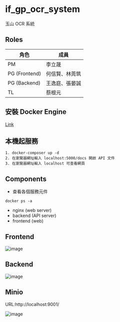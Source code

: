# if_gp_ocr_system
玉山 OCR 系統

## Roles
| 角色  | 成員 |
| ------------- | ------------- |
| PM  | 李立晟 |
| PG (Frontend)  |  何信賢、林莞筑 |
| PG (Backend)   |  王逸庭、張晏誠 |
| TL  | 蔡根元 |

## 安裝 Docker Engine
[Link](https://www.docker.com/products/docker-desktop/)

## 本機起服務
```
1. docker-composer up -d
2. 在瀏覽器網址輸入 localhost:5000/docs 開啟 API 文件
3. 在瀏覽器網址輸入 localhost 可查看網頁
```
## Components
* 查看各個服務元件
```
docker ps -a
```
* nginx (web server)
* backend (API server)
* frontend (web)

## Frontend
![image](https://user-images.githubusercontent.com/40282726/189018870-bb41aea1-6385-474c-9900-a31a97611a1b.png)

## Backend
![image](https://user-images.githubusercontent.com/40282726/189018899-cec8398f-1762-4421-9de9-e39d564d0ac1.png)

## Minio
URL:http://localhost:9001/

![image](https://user-images.githubusercontent.com/40282726/193745456-221492ef-7a20-4276-8697-39e7c284485a.png)

